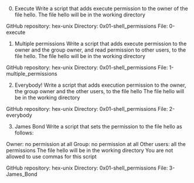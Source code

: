 0. Execute
Write a script that adds execute permission to the owner of the file hello.
The file hello will be in the working directory

GitHub repository: hex-unix
Directory: 0x01-shell_permissions
File: 0-execute

1. Multiple permissions
Write a script that adds execute permission to the owner and the group owner, and read permission to other users, to the file hello.
The file hello will be in the working directory

GitHub repository: hex-unix
Directory: 0x01-shell_permissions
File: 1-multiple_permissions
  
2. Everybody!
Write a script that adds execution permission to the owner, the group owner and the other users, to the file hello
The file hello will be in the working directory

GitHub repository: hex-unix
Directory: 0x01-shell_permissions
File: 2-everybody
  
3. James Bond
Write a script that sets the permission to the file hello as follows:

Owner: no permission at all
Group: no permission at all
Other users: all the permissions
The file hello will be in the working directory You are not allowed to use commas for this script

GitHub repository: hex-unix
Directory: 0x01-shell_permissions
File: 3-James_Bond
